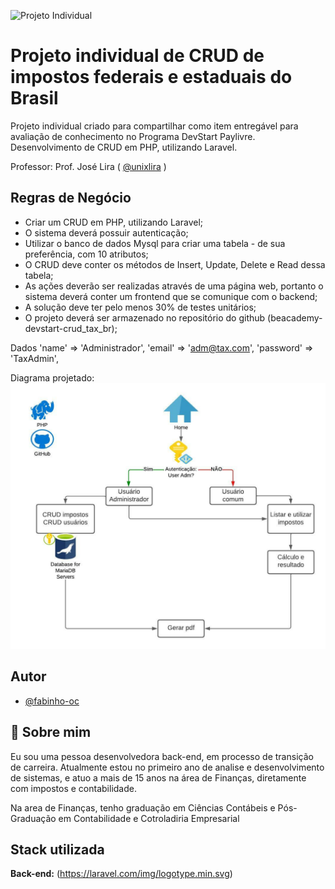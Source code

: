
![Projeto Individual](https://www.handtalk.me/br/wp-content/uploads/sites/8/2018/11/capa-blog-2.png)


# Projeto individual de CRUD de impostos federais e estaduais do Brasil

Projeto individual criado para compartilhar como item entregável para avaliação de conhecimento no Programa DevStart Paylivre.
Desenvolvimento de CRUD em PHP, utilizando Laravel.

Professor:
Prof. José Lira (
[@unixlira](https://github.com/unixlira) )


## Regras de Negócio
- Criar um CRUD em PHP, utilizando Laravel;
- O sistema deverá possuir autenticação;
- Utilizar o banco de dados Mysql para criar uma tabela - de sua preferência, com 10 atributos;
- O CRUD deve conter os métodos de Insert, Update, Delete e Read dessa tabela;
- As ações deverão ser realizadas através de uma página web, portanto o sistema deverá conter um frontend que se comunique com o backend;
- A solução deve ter pelo menos 30% de testes unitários;
- O projeto deverá ser armazenado no repositório do github (beacademy-devstart-crud_tax_br);

Dados
'name' => 'Administrador',
'email' => 'adm@tax.com',
'password' => 'TaxAdmin',

Diagrama projetado:
![Diagrama Crud TAX](https://github.com/fabinho-oc/beacademy-devstart-crud_tax_br/blob/main/img/Diagrama%20projeto.png?raw=true)




## Autor

- [@fabinho-oc](https://github.com/fabinho-oc/beacademy-devstart-gitegithub)


## 🚀 Sobre mim
Eu sou uma pessoa desenvolvedora back-end, em processo de transição de carreira.
Atualmente estou no primeiro ano de analise e desenvolvimento de sistemas, e atuo a mais de 15 anos na área de Finanças, diretamente com impostos e contabilidade.

Na area de Finanças, tenho graduação em Ciências Contábeis e Pós-Graduação em Contabilidade e Cotroladiria Empresarial

## Stack utilizada
**Back-end:**
(https://laravel.com/img/logotype.min.svg)



